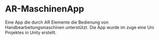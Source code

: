 # AR-MaschinenApp
Eine App die durch AR Elemente die Bedienung von Handbearbeitungsmaschinen unterstützt.
Die App wurde im zuge eine Uni Projektes in Unity erstellt. 
